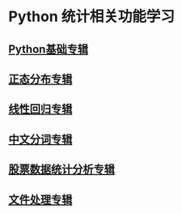 # Python 统计相关功能学习

## [Python基础专辑](RM_BASE.md)

## [正态分布专辑](RM_NORMAL.md)

## [线性回归专辑](RM_LINEAR.md)

## [中文分词专辑](RM_WORDS.md)

## [股票数据统计分析专辑](RM_STOCK.md)

## [文件处理专辑](RM_FILE.md)



